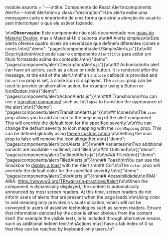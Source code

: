module.exports = "---\ntitle: Componente do React Alert\ncomponents: Alert\n---\n\n# Alert\n\n<p class=\"description\">Um alerta exibe uma mensagem curta e importante de uma forma que atrai a atenção do usuário sem interromper o que ele estiver fazendo.</p>\n\n**Observação:** Este componente não está documentado nos [guias do Material Design](https://material.io/), mas o Material-UI o suporta.\n\n## Alerta simples\n\nEste alerta oferece quatro níveis de severidade que definem diferentes ícones e cores.\n\n{{\"demo\": \"pages/components/alert/SimpleAlerts.js\"}}\n\n## Descrição\n\nVocê pode usar o componente `AlertTitle` para exibir um título formatado acima do conteúdo.\n\n{{\"demo\": \"pages/components/alert/DescriptionAlerts.js\"}}\n\n## Actions\n\nAn alert can have an action, such as a close or undo button. It is rendered after the message, at the end of the alert.\n\nIf an `onClose` callback is provided and no `action` prop is set, a close icon is displayed. The `action` prop can be used to provide an alternative action, for example using a Button or IconButton.\n\n{{\"demo\": \"pages/components/alert/ActionAlerts.js\"}}\n\n### Transition\n\nYou can use a [transition component](/components/transitions/) such as `Collapse` to transition the appearance of the alert.\n\n{{\"demo\": \"pages/components/alert/TransitionAlerts.js\"}}\n\n## Ícones\n\nThe `icon` prop allows you to add an icon to the beginning of the alert component. This will override the default icon for the specified severity.\n\nYou can change the default severity to icon mapping with the `iconMapping` prop. This can be defined globally using [theme customization](/customization/globals/#default-props).\n\nSetting the icon prop to false will remove the icon altogether.\n\n{{\"demo\": \"pages/components/alert/IconAlerts.js\"}}\n\n## Variantes\n\nTwo additional variants are available – outlined, and filled:\n\n### Outlined\n\n{{\"demo\": \"pages/components/alert/OutlinedAlerts.js\"}}\n\n### Filled\n\n{{\"demo\": \"pages/components/alert/FilledAlerts.js\"}}\n\n## Toast\n\nYou can use the Snackbar to [display a toast](/components/snackbars/#customized-snackbars) with the Alert.\n\n## Cor\n\nThe `color` prop will override the default color for the specified severity.\n\n{{\"demo\": \"pages/components/alert/ColorAlerts.js\"}}\n\n## Acessibilidade\n\n(WAI-ARIA: https://www.w3.org/TR/wai-aria-practices/#alert)\n\nWhen the component is dynamically displayed, the content is automatically announced by most screen readers. At this time, screen readers do not inform users of alerts that are present when the page loads.\n\nUsing color to add meaning only provides a visual indication, which will not be conveyed to users of assistive technologies such as screen readers. Ensure that information denoted by the color is either obvious from the content itself (for example the visible text), or is included through alternative means, such as additional hidden text.\n\nActions must have a tab index of 0 so that they can be reached by keyboard-only users.\n"